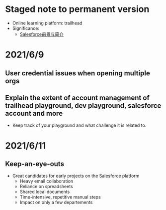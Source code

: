 # Staged note to permanent version
- Online learning platform: trailhead
- Significance:
  - [Salesforce前景与简介](https://juejin.cn/post/6844903906414182407)
# 2021/6/9
## User credential issues when opening multiple orgs
## Explain the extent of account management of trailhead playground, dev playground, salesforce account and more
- Keep track of your playground and what challenge it is related to.

# 2021/6/11
## Keep-an-eye-outs
- Great candidates for early projects on the Salesforce platform
  - Heavy email collaboration
  - Reliance on spreadsheets
  - Shared local documents
  - Time-intensive, repetitive manual steps
  - Impact on only a few departements